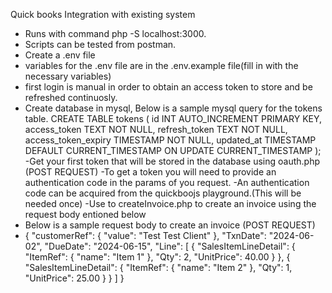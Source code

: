 Quick books Integration with existing system
- Runs with command php -S localhost:3000. 
- Scripts can be tested from postman.
- Create a .env file
- variables for the .env file are in the .env.example file(fill in with the necessary variables)
- first login is manual in order to obtain an access token to store and be refreshed continuosly.
- Create database in mysql, Below is a sample mysql query for the tokens table.
CREATE TABLE tokens (
    id INT AUTO_INCREMENT PRIMARY KEY,
    access_token TEXT NOT NULL,
    refresh_token TEXT NOT NULL,
    access_token_expiry TIMESTAMP NOT NULL,
    updated_at TIMESTAMP DEFAULT CURRENT_TIMESTAMP ON UPDATE CURRENT_TIMESTAMP
);
-Get your first token that will be stored in the database using oauth.php (POST REQUEST)
-To get a token you will need to provide an authentication code in the params of you request.
-An authentication code can be acquired from the quickboojs playground.(This will be needed once)
-Use to createInvoice.php to create an invoice using the request body entioned below 
- Below is a sample request body to create an invoice (POST REQUEST)
- {
    "customerRef": {
        "value": "Test Test Client"
    },
    "TxnDate": "2024-06-02",
    "DueDate": "2024-06-15",
    "Line": [
        {
            "SalesItemLineDetail": {
                "ItemRef": {
                    "name": "Item 1"
                },
                "Qty": 2,
                "UnitPrice": 40.00
            }
        },
        {
            "SalesItemLineDetail": {
                "ItemRef": {
                    "name": "Item 2"
                },
                "Qty": 1,
                "UnitPrice": 25.00
            }
        }
    ]
}
